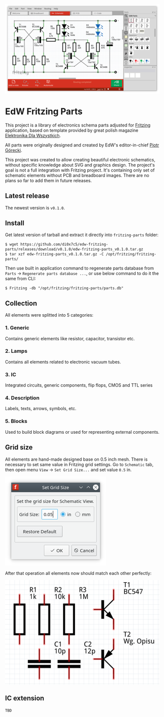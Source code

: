 ![](img/edw-fritzing-example.png)

# EdW Fritzing Parts

This project is a library of electronics schema parts adjusted for [Fritzing](https://fritzing.org/home/) application, based on template provided by great polish magazine [Elektronika Dla Wszystkich](https://elportal.pl/).

All parts were originally designed and created by EdW's editor-in-chief [Piotr Górecki](https://www.facebook.com/Piotr-G%C3%B3recki-o-elektronice-105147944792967/).

This project was created to allow creating beautiful electronic schematics, without specific knowledge about SVG and graphics design. The project's goal is not a full integration with Fritzing project. It's containing only set of schematic elements without PCB and breadboard images. There are no plans so far to add them in future releases.

## Latest release

The newest version is `v0.1.0`.

## Install

Get latest version of tarball and extract it directly into `fritzing-parts` folder:

```
$ wget https://github.com/di0x7c5/edw-fritzing-parts/releases/download/v0.1.0/edw-fritzing-parts_v0.1.0.tar.gz
$ tar xzf edw-fritzing-parts_v0.1.0.tar.gz -C /opt/fritzing/fritzing-parts/
```

Then use built in application command to regenerate parts database from `Parts` -> `Regenerate parts database ...`, or use below command to do it the same from CLI:

```
$ Fritzing -db "/opt/fritzing/fritzing-parts/parts.db"
```

## Collection

All elements were splitted into 5 categories:

### 1. Generic

Contains generic elements like resistor, capacitor, transistor etc.

### 2. Lamps

Contains all elements related to electronic vacuum tubes.

### 3. IC

Integrated circuits, generic components, flip flops, CMOS and TTL series

### 4. Description

Labels, texts, arrows, symbols, etc.

### 5. Blocks

Used to build block diagrams or used for representing external components.

## Grid size

All elements are hand-made designed base on 0.5 inch mesh. There is necessary to set same value in Fritzing grid settings. Go to `Schematic` tab, then open menu `View` -> `Set Grid Size...` and set value `0.5` in.

![](img/edw-fritzing-set-grid-size.png)

After that operation all elements now should match each other perfectly:

![](img/edw-fritzing-grid-elements.png)

## IC extension

`TBD`

